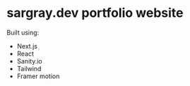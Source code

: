 # sargray.dev portfolio website

Built using:

- Next.js
- React
- Sanity.io
- Tailwind
- Framer motion
